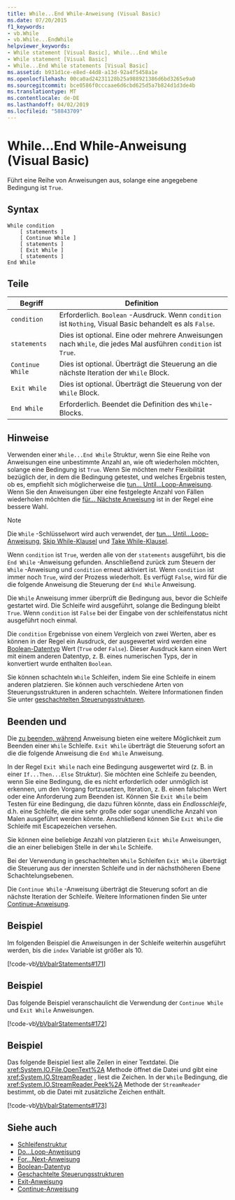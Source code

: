 ```yaml
---
title: While...End While-Anweisung (Visual Basic)
ms.date: 07/20/2015
f1_keywords:
- vb.While
- vb.While...EndWhile
helpviewer_keywords:
- While statement [Visual Basic], While...End While
- While statement [Visual Basic]
- While...End While statements [Visual Basic]
ms.assetid: b931d1ce-e8ed-44d8-a13d-92a4f5458a1e
ms.openlocfilehash: 00ca0ad24231128b25a988921386d6bd3265e9a0
ms.sourcegitcommit: bce0586f0cccaae6d6cbd625d5a7b824d1d3de4b
ms.translationtype: MT
ms.contentlocale: de-DE
ms.lasthandoff: 04/02/2019
ms.locfileid: "58843709"
---
```

# <a name="whileend-while-statement-visual-basic"></a>While...End While-Anweisung (Visual Basic)
Führt eine Reihe von Anweisungen aus, solange eine angegebene Bedingung ist `True`.  
  
## <a name="syntax"></a>Syntax  
  
```  
While condition  
    [ statements ]  
    [ Continue While ]  
    [ statements ]  
    [ Exit While ]  
    [ statements ]  
End While  
```  
  
## <a name="parts"></a>Teile  
  
|Begriff|Definition|  
|---|---|  
|`condition`|Erforderlich. `Boolean` -Ausdruck. Wenn `condition` ist `Nothing`, Visual Basic behandelt es als `False`.|  
|`statements`|Dies ist optional. Eine oder mehrere Anweisungen nach `While`, die jedes Mal ausführen `condition` ist `True`.|  
|`Continue While`|Dies ist optional. Überträgt die Steuerung an die nächste Iteration der `While` Block.|  
|`Exit While`|Dies ist optional. Überträgt die Steuerung von der `While` Block.|  
|`End While`|Erforderlich. Beendet die Definition des `While`-Blocks.|  
  
## <a name="remarks"></a>Hinweise  
 Verwenden einer `While...End While` Struktur, wenn Sie eine Reihe von Anweisungen eine unbestimmte Anzahl an, wie oft wiederholen möchten, solange eine Bedingung ist `True`. Wenn Sie möchten mehr Flexibilität bezüglich der, in dem die Bedingung getestet, und welches Ergebnis testen, ob es, empfiehlt sich möglicherweise die [tun... Until...Loop-Anweisung](../../../visual-basic/language-reference/statements/do-loop-statement.md). Wenn Sie den Anweisungen über eine festgelegte Anzahl von Fällen wiederholen möchten die [für... Nächste Anweisung](../../../visual-basic/language-reference/statements/for-next-statement.md) ist in der Regel eine bessere Wahl.  
  
> [!NOTE]
>  Die `While` -Schlüsselwort wird auch verwendet, der [tun... Until...Loop-Anweisung](../../../visual-basic/language-reference/statements/do-loop-statement.md), [Skip While-Klausel](../../../visual-basic/language-reference/queries/skip-while-clause.md) und [Take While-Klausel](../../../visual-basic/language-reference/queries/take-while-clause.md).  
  
 Wenn `condition` ist `True`, werden alle von der `statements` ausgeführt, bis die `End While` -Anweisung gefunden. Anschließend zurück zum Steuern der `While` -Anweisung und `condition` erneut aktiviert ist. Wenn `condition` ist immer noch `True`, wird der Prozess wiederholt. Es verfügt `False`, wird für die die folgende Anweisung die Steuerung der `End While` Anweisung.  
  
 Die `While` Anweisung immer überprüft die Bedingung aus, bevor die Schleife gestartet wird. Die Schleife wird ausgeführt, solange die Bedingung bleibt `True`. Wenn `condition` ist `False` bei der Eingabe von der schleifenstatus nicht ausgeführt noch einmal.  
  
 Die `condition` Ergebnisse von einem Vergleich von zwei Werten, aber es können in der Regel ein Ausdruck, der ausgewertet wird werden eine [Boolean-Datentyp](../../../visual-basic/language-reference/data-types/boolean-data-type.md) Wert (`True` oder `False`). Dieser Ausdruck kann einen Wert mit einem anderen Datentyp, z. B. eines numerischen Typs, der in konvertiert wurde enthalten `Boolean`.  
  
 Sie können schachteln `While` Schleifen, indem Sie eine Schleife in einem anderen platzieren. Sie können auch verschiedene Arten von Steuerungsstrukturen in anderen schachteln. Weitere Informationen finden Sie unter [geschachtelten Steuerungsstrukturen](../../../visual-basic/programming-guide/language-features/control-flow/nested-control-structures.md).  
  
## <a name="exit-while"></a>Beenden und  
 Die [zu beenden, während](../../../visual-basic/language-reference/statements/exit-statement.md) Anweisung bieten eine weitere Möglichkeit zum Beenden einer `While` Schleife. `Exit While` überträgt die Steuerung sofort an die die folgende Anweisung die `End While` Anweisung.  
  
 In der Regel `Exit While` nach eine Bedingung ausgewertet wird (z. B. in einer `If...Then...Else` Struktur). Sie möchten eine Schleife zu beenden, wenn Sie eine Bedingung, die es nicht erforderlich oder unmöglich ist erkennen, um den Vorgang fortzusetzen, Iteration, z. B. einen falschen Wert oder eine Anforderung zum Beenden ist. Können Sie `Exit While` beim Testen für eine Bedingung, die dazu führen könnte, dass ein *Endlosschleife*, d.h. eine Schleife, die eine sehr große oder sogar unendliche Anzahl von Malen ausgeführt werden könnte. Anschließend können Sie `Exit While` die Schleife mit Escapezeichen versehen.  
  
 Sie können eine beliebige Anzahl von platzieren `Exit While` Anweisungen, die an einer beliebigen Stelle in der `While` Schleife.  
  
 Bei der Verwendung in geschachtelten `While` Schleifen `Exit While` überträgt die Steuerung aus der innersten Schleife und in der nächsthöheren Ebene Schachtelungsebenen.  
  
 Die `Continue While` -Anweisung überträgt die Steuerung sofort an die nächste Iteration der Schleife. Weitere Informationen finden Sie unter [Continue-Anweisung](../../../visual-basic/language-reference/statements/continue-statement.md).  
  
## <a name="example"></a>Beispiel  
 Im folgenden Beispiel die Anweisungen in der Schleife weiterhin ausgeführt werden, bis die `index` Variable ist größer als 10.  
  
 [!code-vb[VbVbalrStatements#171](~/samples/snippets/visualbasic/VS_Snippets_VBCSharp/VbVbalrStatements/VB/class14.vb#171)]  
  
## <a name="example"></a>Beispiel  
 Das folgende Beispiel veranschaulicht die Verwendung der `Continue While` und `Exit While` Anweisungen.  
  
 [!code-vb[VbVbalrStatements#172](~/samples/snippets/visualbasic/VS_Snippets_VBCSharp/VbVbalrStatements/VB/class14.vb#172)]  
  
## <a name="example"></a>Beispiel  
 Das folgende Beispiel liest alle Zeilen in einer Textdatei. Die <xref:System.IO.File.OpenText%2A> Methode öffnet die Datei und gibt eine <xref:System.IO.StreamReader> , liest die Zeichen. In der `While` Bedingung, die <xref:System.IO.StreamReader.Peek%2A> Methode der `StreamReader` bestimmt, ob die Datei mit zusätzliche Zeichen enthält.  
  
 [!code-vb[VbVbalrStatements#173](~/samples/snippets/visualbasic/VS_Snippets_VBCSharp/VbVbalrStatements/VB/class14.vb#173)]  
  
## <a name="see-also"></a>Siehe auch

- [Schleifenstruktur](../../../visual-basic/programming-guide/language-features/control-flow/loop-structures.md)
- [Do...Loop-Anweisung](../../../visual-basic/language-reference/statements/do-loop-statement.md)
- [For...Next-Anweisung](../../../visual-basic/language-reference/statements/for-next-statement.md)
- [Boolean-Datentyp](../../../visual-basic/language-reference/data-types/boolean-data-type.md)
- [Geschachtelte Steuerungsstrukturen](../../../visual-basic/programming-guide/language-features/control-flow/nested-control-structures.md)
- [Exit-Anweisung](../../../visual-basic/language-reference/statements/exit-statement.md)
- [Continue-Anweisung](../../../visual-basic/language-reference/statements/continue-statement.md)
